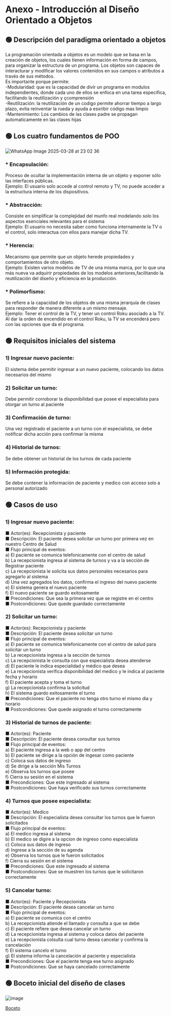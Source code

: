 # Anexo - Introducción al Diseño Orientado a Objetos

## 🟢 Descripción del paradigma orientado a objetos
La programación orientada a objetos es un modelo que se basa en la creación de objetos, los cuales tienen información en forma de campos, para organizar la estructura de un programa. Los objetos son capaces de interacturar y modificar los valores contenidos en sus campos o atributos a través de sus métodos.  
Es importante porque permite:  
-Modularidad: que es la capacidad de divir un programa en modulos independientes, donde cada uno de ellos se enfoca en una tarea especifica, facilitando la reutilización y çcomprensión  
-Reutilización: la reutilización de un codigo permite ahorrar tiempo a largo plazo, evita reinventar la rueda y ayuda a esxribir código mas limpio  
-Mantenimiento: Los cambios de las clases padre se propagan automaticamente en las clases hijas
  
## 🟢 Los cuatro fundamentos de POO  
![WhatsApp Image 2025-03-28 at 23 02 36](https://github.com/user-attachments/assets/e6a6be3c-c68d-46e4-b8ed-df7ba8866702)    

### * Encapsulación:
Proceso de ocultar la implementación interna de un objeto y exponer sólo las interfaces públicas.  
Ejemplo: El usuario solo accede al control remoto y TV, no puede acceder a la estructura interna de los dispositivos.    

### * Abstracción:
Consiste en simplificar la complejidad del munfo real modelando solo los aspectos esenciales relevantes para el sistema  
Ejemplo: El usuario no necesita saber como funciona internamente la TV o el control, solo interactua con ellos para manejar dicha TV.  

### * Herencia:
Mecanismo que permite que un objeto herede propiedades y comportamientos de otro objeto.  
Ejemplo: Existen varios modelos de TV de una misma marca, por lo que una más nueva va adquirir propiedades de los modelos anteriores,facilitando la reutilización del diseño y eficiencia en la producción.  

### * Polimorfismo:
Se refiere a la capacidad de los objetos de una misma jerarquía de clases para responder de manera diferente a un mismo mensaje.  
Ejemplo: Tener el control de la TV, y tener un control Roku asociado a la TV. Al dar la orden de encendido en el control Roku, la TV se encenderá pero con las opciones que da el programa.

## 🟢 Requisitos iniciales del sistema
### 1) Ingresar nuevo paciente:  
El sistema debe permitir ingresar a un nuevo paciente, colocando los datos necesarios del mismo
### 2) Solicitar un turno:  
Debe permitir corroborar la disponibilidad que posee el especialista para otorgar un turno al paciente
### 3) Confirmación de turno:  
Una vez registrado el paciente a un turno con el especialista, se debe notificar dicha acción para confirmar la misma
### 4) Historial de turnos:  
Se debe obtener un historial de los turnos de cada paciente
### 5) Información protegida:   
Se debe contener la información de paciente y medico con acceso solo a personal autorizado  

## 🟢 Casos de uso
### 1) Ingresar nuevo paciente:    
■ Actor(es): Recepcionista y paciente  
■ Descripción: El paciente desea solicitar un turno por primera vez en nuestro Centro de Salud  
■ Flujo principal de eventos:  
    a) El paciente se comunica telefonicamente con el centro de salud    
    b) La recepcionista ingresa al sistema de turnos y va a la sección de Registrar paciente    
    c) La recepcionista le solicita sus datos personales necesarios para agregarlo al sistema    
    d) Una vez agregados los datos, confirma el ingreso del nuevo paciente  
    e) El sistema genera el nuevo paciente  
    f) El nuevo paciente se guardo exitosamente  
■ Precondiciones: Que sea la primera vez que se registre en el centro  
■ Postcondiciones: Que quede guardado correctamente  

### 2) Solicitar un turno:    
■ Actor(es): Recepcionista y paciente  
■ Descripción: El paciente desea solicitar un turno   
■ Flujo principal de eventos:  
    a) El paciente se comunica telefonicamente con el centro de salud para solicitar un turno      
    b) La recepcionista ingresa a la sección de turnos  
    c) La recepcionista le consulta con que especialista desea atenderse      
    d) El paciente le indica especialidad y médico que desea  
    e) La recepcionista verifica disponibilidad del medico y le indica al paciente fecha y horario   
    f) El paciente acepta y toma el turno  
    g) La recepcionista confirma la solicitud  
    h) El sistema guardo exitosamente el turno  
■ Precondiciones: Que el paciente no tenga otro turno el mismo dia y horario    
■ Postcondiciones: Que quede asignado el turno correctamente


### 3) Historial de turnos de paciente:    
■ Actor(es): Paciente  
■ Descripción: El paciente desea consultar sus turnos   
■ Flujo principal de eventos:  
    a) El paciente ingresa a la web o app del centro            
    b) El paciente se dirige a la opción de ingesar como paciente  
    c) Coloca sus datos de ingreso  
    d) Se dirige a la sección Mis Turnos  
    e) Observa los turnos que posee  
    f) Cierra su sesión en el sistema  
■ Precondiciones: Que este ingresado al sistema  
■ Postcondiciones: Que haya verificado sus turnos correctamente  


### 4) Turnos que posee especialista:    
■ Actor(es): Medico  
■ Descripción: El especialista desea consultar los turnos que le fueron solicitados   
■ Flujo principal de eventos:  
    a) El medico ingresa al sistema          
    b) El medico se digire a la opcion de ingreso como especialista  
    c) Coloca sus datos de ingreso    
    d) Ingrese a la sección de su agenda    
    e) Observa los turnos que le fueron solicitados      
    f) Cierra su sesión en el sistema  
■ Precondiciones: Que este ingresado al sistema  
■ Postcondiciones: Que se muestren los turnos que le solicitaron correctamente 

### 5) Cancelar turno:    
■ Actor(es): Paciente y Recepcionista   
■ Descripción: El paciente desea cancelar un turno       
■ Flujo principal de eventos:    
    a) El paciente se comunica con el centro              
    b) La recepcionista atiende el llamado y consulta a que se debe  
    c) El paciente refiere que desea cancelar un turno  
    d) La recepcionista ingresa al sistema y coloca datos del paciente  
    e) La recepcionista colsulta cual turno desea cancelar y confirma la cancelación  
    f) El sistema cancelo el turno  
    g) El sistema informa la cancelación al paciente y especialista  
■ Precondiciones: Que el paciente tenga ese turno asignado  
■ Postcondiciones: Que se haya cancelado correctamente 


## 🟢 Boceto inicial del diseño de clases

![image](https://github.com/user-attachments/assets/9856fe64-e583-41f4-8de0-8bda4b38699e)

[Boceto](https://drive.google.com/file/d/1XbYZfJg_lY5-jVPZUw5s_GPP_yjA2XGb/view?usp=sharing)

